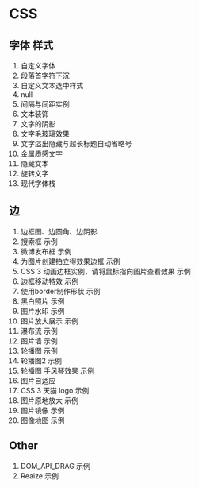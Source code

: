 # CSS

## 字体 样式

1. 自定义字体
2. 段落首字符下沉
3. 自定义文本选中样式
4. null
5. 间隔与间距实例
6. 文本装饰
7. 文字的阴影
8. 文字毛玻璃效果
9. 文字溢出隐藏与超长标题自动省略号
10. 金属质感文字
11. 隐藏文本
12. 旋转文字
13. 现代字体栈

## 边

1. 边框图、边圆角、边阴影
2. 搜索框 示例
3. 微博发布框 示例
4. 为图片创建拍立得效果边框 示例
5. CSS 3 动画边框实例，请将鼠标指向图片查看效果 示例
6. 边框移动特效 示例
7. 使用border制作形状 示例
8. 黑白照片 示例
9. 图片水印 示例
10. 图片放大展示 示例
11. 瀑布流 示例
12. 图片墙 示例
13. 轮播图 示例
14. 轮播图2 示例
15. 轮播图 手风琴效果 示例
16. 图片自适应
17. CSS 3 天猫 logo 示例
18. 图片原地放大 示例
19. 图片镜像 示例
20. 图像地图 示例

## Other

1. DOM_API_DRAG 示例
2. Reaize 示例
